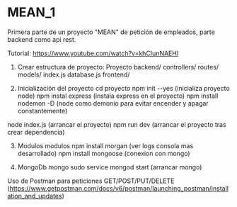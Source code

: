 # MEAN_1
Primera parte de un proyecto "MEAN" de petición de empleados, parte backend como api rest.

Tutorial: https://www.youtube.com/watch?v=khCIunNAEHI

1. Crear estructura de proyecto:
    Proyecto
        backend/
          controllers/
          routes/
          models/
          index.js
          database.js
        frontend/

2. Inicialización del proyecto
  cd proyecto
  npm init --yes (inicializa proyecto node)
  npm instal express (instala express en el proyecto)
  npm install nodemon -D (node como demonio para evitar encender y apagar constantemente)

  node index.js (arrancar el proyecto)
  npm run dev (arrancar el proyecto tras crear dependencia)

3. Modulos
  modulos
    npm install morgan (ver logs consola mas desarrollado)
    npm install mongoose (conexion con mongo)

4. MongoDb
  mongo
    sudo service mongod start (arrancar mongo)
  
Uso de Postman para peticiones GET/POST/PUT/DELETE (https://www.getpostman.com/docs/v6/postman/launching_postman/installation_and_updates)


